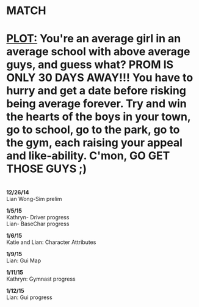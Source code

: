 MATCH
=======
<b><u>PLOT:</u> You're an average girl in an average school with above average guys, and guess what? PROM IS ONLY 30 DAYS AWAY!!! You have to hurry and get a date before risking being average forever. Try and win the hearts of the boys in your town, go to school, go to the park, go to the gym, each raising your appeal and like-ability. C'mon, GO GET THOSE GUYS ;)
</b>
======
<br><b>12/26/14</b> 
<br>Lian Wong-Sim prelim

<b>1/5/15</b>
<br>Kathryn- Driver progress
<br>Lian- BaseChar progress

<b>1/6/15</b>
<br>Katie and Lian: Character Attributes

<b>1/9/15</b>
<br>Lian: Gui Map

<b>1/11/15</b>
<br>Kathryn: Gymnast progress

<b>1/12/15</b>
<br>Lian: Gui progress
